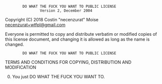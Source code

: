             DO WHAT THE FUCK YOU WANT TO PUBLIC LICENSE
                    Version 2, December 2004

 Copyright (C) 2018 Costin "necenzurat" Moise <necenzurat+wtfpl@gmail.com>

 Everyone is permitted to copy and distribute verbatim or modified
 copies of this license document, and changing it is allowed as long
 as the name is changed.

            DO WHAT THE FUCK YOU WANT TO PUBLIC LICENSE
   TERMS AND CONDITIONS FOR COPYING, DISTRIBUTION AND MODIFICATION

  0. You just DO WHAT THE FUCK YOU WANT TO.
